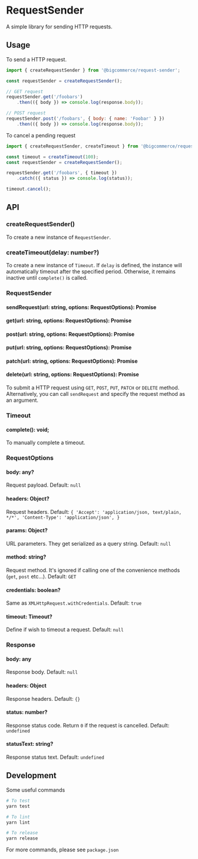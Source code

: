 # RequestSender

A simple library for sending HTTP requests.

## Usage

To send a HTTP request.

```js
import { createRequestSender } from '@bigcommerce/request-sender';

const requestSender = createRequestSender();

// GET request
requestSender.get('/foobars')
    .then(({ body }) => console.log(response.body));

// POST request
requestSender.post('/foobars', { body: { name: 'Foobar' } })
    .then(({ body }) => console.log(response.body));
```

To cancel a pending request

```js
import { createRequestSender, createTimeout } from '@bigcommerce/request-sender';

const timeout = createTimeout(100);
const requestSender = createRequestSender();

requestSender.get('/foobars', { timeout })
    .catch(({ status }) => console.log(status));

timeout.cancel();
```

## API

### createRequestSender()

To create a new instance of `RequestSender`.

### createTimeout(delay: number?)

To create a new instance of `Timeout`. If `delay` is defined, the instance will automatically timeout after the specified period. Otherwise, it remains inactive until `complete()` is called.

### RequestSender
#### sendRequest(url: string, options: RequestOptions): Promise<Response>
#### get(url: string, options: RequestOptions): Promise<Response>
#### post(url: string, options: RequestOptions): Promise<Response>
#### put(url: string, options: RequestOptions): Promise<Response>
#### patch(url: string, options: RequestOptions): Promise<Response>
#### delete(url: string, options: RequestOptions): Promise<Response>

To submit a HTTP request using `GET`, `POST`, `PUT`, `PATCH` or `DELETE` method. Alternatively, you can call `sendRequest` and specify the request method as an argument.

### Timeout
#### complete(): void;

To manually complete a timeout.

### RequestOptions
#### body: any?
Request payload.
Default: `null`

#### headers: Object?
Request headers.
Default: `{
    'Accept': 'application/json, text/plain, */*',
    'Content-Type': 'application/json',
}`

#### params: Object?
URL parameters. They get serialized as a query string.
Default: `null`

#### method: string?
Request method. It's ignored if calling one of the convenience methods (`get`, `post` etc...).
Default: `GET`

#### credentials: boolean?
Same as `XMLHttpRequest.withCredentials`.
Default: `true`

#### timeout: Timeout?
Define if wish to timeout a request.
Default: `null`

### Response

#### body: any
Response body.
Default: `null`

#### headers: Object
Response headers.
Default: `{}`

#### status: number?
Response status code. Return `0` if the request is cancelled.
Default: `undefined`

#### statusText: string?
Response status text.
Default: `undefined`

## Development

Some useful commands

```sh
# To test
yarn test

# To lint
yarn lint

# To release
yarn release
```

For more commands, please see `package.json`
